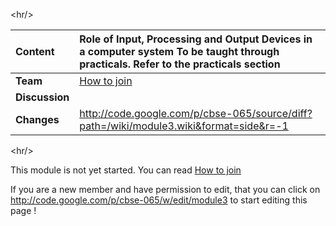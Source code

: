 

&lt;hr/&gt;



| **Content** | **Role of Input, Processing and Output Devices in a computer system** To be taught through practicals. Refer to the practicals section |
|:------------|:---------------------------------------------------------------------------------------------------------------------------------------|
| **Team**    | [How to join](http://code.google.com/p/cbse-065/wiki/FAQ?ts=1263234362&updated=FAQ#How_to_Join_this_project)                           |
| **Discussion** |                                                                                                                                        |
| **Changes** | http://code.google.com/p/cbse-065/source/diff?path=/wiki/module3.wiki&format=side&r=-1                                                 |



&lt;hr/&gt;






This module is not yet started. You can read [How to join](http://code.google.com/p/cbse-065/wiki/FAQ?ts=1263234362&updated=FAQ#How_to_Join_this_project)

If you are a new member and have permission to edit, that you can click on http://code.google.com/p/cbse-065/w/edit/module3 to start editing this page !